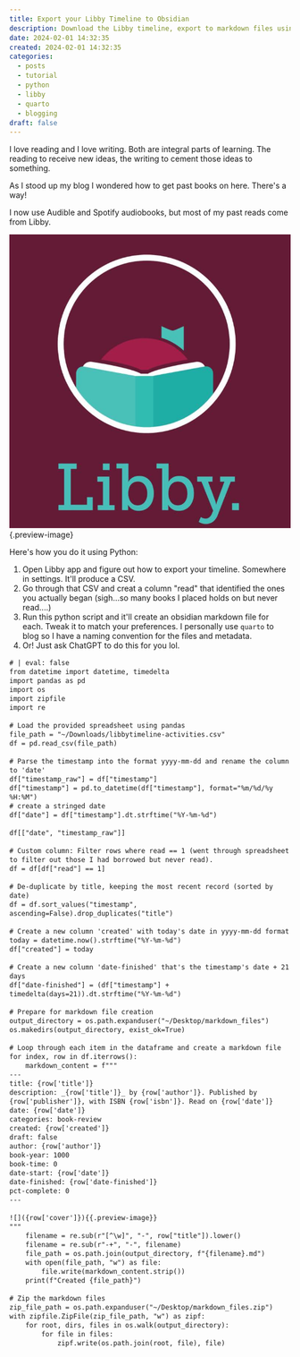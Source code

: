```yaml
---
title: Export your Libby Timeline to Obsidian
description: Download the Libby timeline, export to markdown files using pandas
date: 2024-02-01 14:32:35
created: 2024-02-01 14:32:35
categories:
  - posts
  - tutorial
  - python
  - libby
  - quarto
  - blogging
draft: false
---
```

I love reading and I love writing. Both are integral parts of learning. The reading to receive new ideas, the writing to cement those ideas to something. 

As I stood up my blog I wondered how to get past books on here. There's a way!

I now use Audible and Spotify audiobooks, but most of my past reads come from Libby.

![Libby](../img/photo-libby-icon.jpeg){.preview-image}

Here's how you do it using Python:

1. Open Libby app and figure out how to export your timeline. Somewhere in settings. It'll produce a CSV. 
2. Go through that CSV and creat a column "read" that identified the ones you actually began (sigh...so many books I placed holds on but never read....)
3. Run this python script and it'll create an obsidian markdown file for each. Tweak it to match your preferences. I personally use `quarto` to blog so I have a naming convention for the files and metadata. 
4. Or! Just ask ChatGPT to do this for you lol. 


```{python}
# | eval: false
from datetime import datetime, timedelta
import pandas as pd
import os
import zipfile
import re

# Load the provided spreadsheet using pandas
file_path = "~/Downloads/libbytimeline-activities.csv"
df = pd.read_csv(file_path)

# Parse the timestamp into the format yyyy-mm-dd and rename the column to 'date'
df["timestamp_raw"] = df["timestamp"]
df["timestamp"] = pd.to_datetime(df["timestamp"], format="%m/%d/%y %H:%M")
# create a stringed date
df["date"] = df["timestamp"].dt.strftime("%Y-%m-%d")

df[["date", "timestamp_raw"]]

# Custom column: Filter rows where read == 1 (went through spreadsheet to filter out those I had borrowed but never read).
df = df[df["read"] == 1]

# De-duplicate by title, keeping the most recent record (sorted by date)
df = df.sort_values("timestamp", ascending=False).drop_duplicates("title")

# Create a new column 'created' with today's date in yyyy-mm-dd format
today = datetime.now().strftime("%Y-%m-%d")
df["created"] = today

# Create a new column 'date-finished' that's the timestamp's date + 21 days
df["date-finished"] = (df["timestamp"] + timedelta(days=21)).dt.strftime("%Y-%m-%d")

# Prepare for markdown file creation
output_directory = os.path.expanduser("~/Desktop/markdown_files")
os.makedirs(output_directory, exist_ok=True)

# Loop through each item in the dataframe and create a markdown file
for index, row in df.iterrows():
    markdown_content = f"""
---
title: {row['title']}
description: _{row['title']}_ by {row['author']}. Published by {row['publisher']}, with ISBN {row['isbn']}. Read on {row['date']}
date: {row['date']}
categories: book-review
created: {row['created']}
draft: false
author: {row['author']}
book-year: 1000
book-time: 0
date-start: {row['date']}
date-finished: {row['date-finished']}
pct-complete: 0
---

![]({row['cover']}){{.preview-image}}
"""
    filename = re.sub(r"[^\w]", "-", row["title"]).lower()
    filename = re.sub(r"-+", "-", filename)
    file_path = os.path.join(output_directory, f"{filename}.md")
    with open(file_path, "w") as file:
        file.write(markdown_content.strip())
    print(f"Created {file_path}")

# Zip the markdown files
zip_file_path = os.path.expanduser("~/Desktop/markdown_files.zip")
with zipfile.ZipFile(zip_file_path, "w") as zipf:
    for root, dirs, files in os.walk(output_directory):
        for file in files:
            zipf.write(os.path.join(root, file), file)
```
